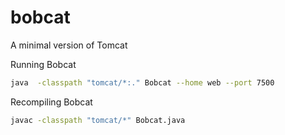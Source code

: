 # bobcat
A minimal version of Tomcat


Running Bobcat

```bash
java  -classpath "tomcat/*:." Bobcat --home web --port 7500
```

Recompiling Bobcat
```bash
javac -classpath "tomcat/*" Bobcat.java
```
